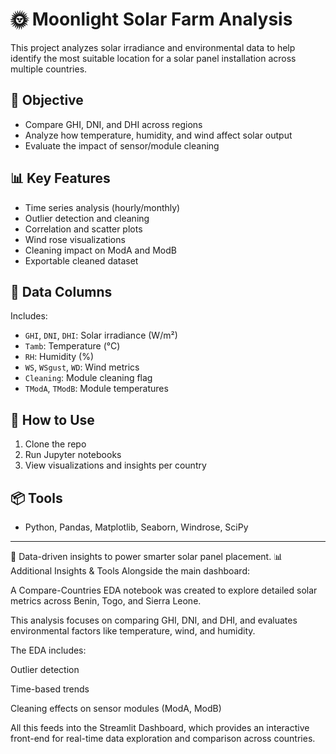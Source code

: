 # 🌞 Moonlight Solar Farm Analysis

This project analyzes solar irradiance and environmental data to help identify the most suitable location for a solar panel installation across multiple countries.

## 📌 Objective

- Compare GHI, DNI, and DHI across regions
- Analyze how temperature, humidity, and wind affect solar output
- Evaluate the impact of sensor/module cleaning

## 📊 Key Features

- Time series analysis (hourly/monthly)
- Outlier detection and cleaning
- Correlation and scatter plots
- Wind rose visualizations
- Cleaning impact on ModA and ModB
- Exportable cleaned dataset

## 📁 Data Columns

Includes:
- `GHI`, `DNI`, `DHI`: Solar irradiance (W/m²)
- `Tamb`: Temperature (°C)
- `RH`: Humidity (%)
- `WS`, `WSgust`, `WD`: Wind metrics
- `Cleaning`: Module cleaning flag
- `TModA`, `TModB`: Module temperatures

## 🚀 How to Use

1. Clone the repo
2. Run Jupyter notebooks
3. View visualizations and insights per country

## 📦 Tools

- Python, Pandas, Matplotlib, Seaborn, Windrose, SciPy

---

📁 Data-driven insights to power smarter solar panel placement.
📊 Additional Insights & Tools
Alongside the main dashboard:

A Compare-Countries EDA notebook was created to explore detailed solar metrics across Benin, Togo, and Sierra Leone.

This analysis focuses on comparing GHI, DNI, and DHI, and evaluates environmental factors like temperature, wind, and humidity.

The EDA includes:

Outlier detection

Time-based trends

Cleaning effects on sensor modules (ModA, ModB)

All this feeds into the Streamlit Dashboard, which provides an interactive front-end for real-time data exploration and comparison across countries.

